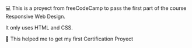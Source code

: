💻 This is a proyect from freeCodeCamp to pass the first part of the course Responsive Web Design.

It only uses HTML and CSS.

🚀 This helped me to get my first Certification Proyect
